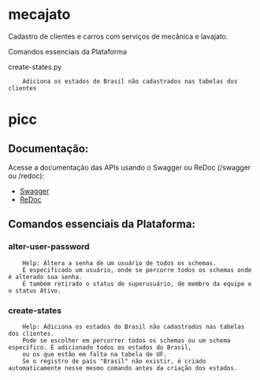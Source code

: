 # mecajato
Cadastro de clientes e carros com serviços de mecânica e lavajato.


Comandos essenciais da Plataforma

create-states.py


        Adiciona os estados do Brasil não cadastrados nas tabelas dos clientes

        
# picc

## Documentação:

Acesse a documentação das APIs usando o Swagger ou ReDoc (/swagger ou /redoc):

- [Swagger](http://localhost:8000/swagger/)
- [ReDoc](http://localhost:8000/redoc/)


## Comandos essenciais da Plataforma:


### alter-user-password

        Help: Altera a senha de um usuário de todos os schemas.
        É especificado um usuário, onde se percorre todos os schemas onde é alterado sua senha.
        É também retirado o status de superusuário, de membro da equipe e o status Ativo.

### create-states

        Help: Adiciona os estados do Brasil não cadastrados nas tabelas dos clientes.
        Pode se escolher em percorrer todos os schemas ou um schema específico. É adicionado todos os estados do Brasil,
        ou os que estão em falta na tabela de UF.  
        Se o registro de país "Brasil" não existir, é criado automaticamente nesse mesmo comando antes da criação dos estados.

